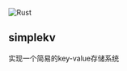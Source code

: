 ![Rust](https://github.com/plutolove/simplekv/workflows/Rust/badge.svg)  
## simplekv

实现一个简易的key-value存储系统